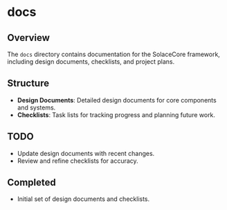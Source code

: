 # docs

## Overview
The `docs` directory contains documentation for the SolaceCore framework, including design documents, checklists, and project plans.

## Structure
- **Design Documents**: Detailed design documents for core components and systems.
- **Checklists**: Task lists for tracking progress and planning future work.

## TODO
- Update design documents with recent changes.
- Review and refine checklists for accuracy.

## Completed
- Initial set of design documents and checklists.
